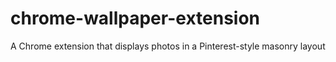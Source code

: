 # chrome-wallpaper-extension
 A Chrome extension that displays photos in a Pinterest-style masonry layout
